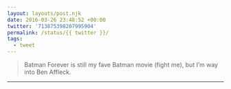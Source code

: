 ```yaml
---
layout: layouts/post.njk
date: 2016-03-26 23:48:52 +00:00
twitter: '713875398207995904'
permalink: /status/{{ twitter }}/
tags: 
  - tweet
---
```


> Batman Forever is still my fave Batman movie (fight me), but I’m way into Ben Affleck.

---
